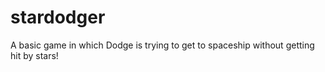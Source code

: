 # stardodger
A basic game in which Dodge is trying to get to spaceship without getting hit by stars!
